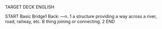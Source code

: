TARGET DECK
ENGLISH

START
Basic
Bridge1
Back: —n. 1 a structure providing a way across a river, road, railway, etc. B thing joining or connecting. 2
END
